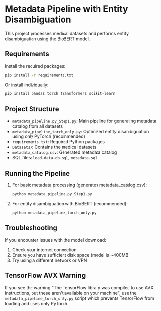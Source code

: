 # Metadata Pipeline with Entity Disambiguation

This project processes medical datasets and performs entity disambiguation using the BioBERT model.

## Requirements

Install the required packages:
```bash
pip install -r requirements.txt
```

Or install individually:
```bash
pip install pandas torch transformers scikit-learn
```

## Project Structure

- `metadata_pipeline.py_Step1.py`: Main pipeline for generating metadata catalog from all datasets
- `metadata_pipeline_torch_only.py`: Optimized entity disambiguation using only PyTorch (recommended)
- `requirements.txt`: Required Python packages
- `Datasets/`: Contains the medical datasets
- `metadata_catalog.csv`: Generated metadata catalog
- SQL files: `load-data-db.sql`, `metadata.sql`

## Running the Pipeline

1. For basic metadata processing (generates metadata_catalog.csv):
   ```bash
   python metadata_pipeline.py_Step1.py
   ```

2. For entity disambiguation with BioBERT (recommended):
   ```bash
   python metadata_pipeline_torch_only.py
   ```

## Troubleshooting

If you encounter issues with the model download:
1. Check your internet connection
2. Ensure you have sufficient disk space (model is ~400MB)
3. Try using a different network or VPN

## TensorFlow AVX Warning

If you see the warning "The TensorFlow library was compiled to use AVX instructions, but these aren't available on your machine", use the `metadata_pipeline_torch_only.py` script which prevents TensorFlow from loading and uses only PyTorch.
